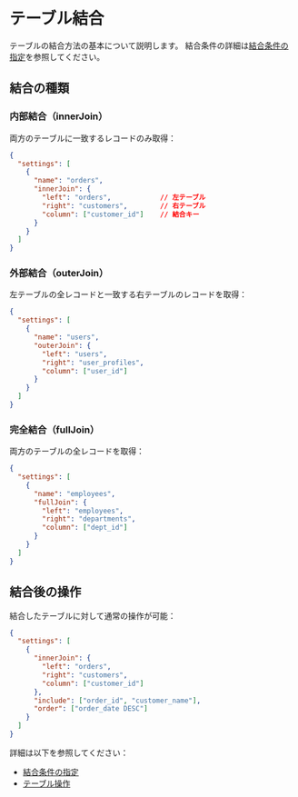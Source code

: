# テーブル結合

テーブルの結合方法の基本について説明します。
結合条件の詳細は[結合条件の指定](09-join-conditions.md)を参照してください。

## 結合の種類

### 内部結合（innerJoin）
両方のテーブルに一致するレコードのみ取得：
```json
{
  "settings": [
    {
      "name": "orders",
      "innerJoin": {
        "left": "orders",            // 左テーブル
        "right": "customers",        // 右テーブル
        "column": ["customer_id"]    // 結合キー
      }
    }
  ]
}
```

### 外部結合（outerJoin）
左テーブルの全レコードと一致する右テーブルのレコードを取得：
```json
{
  "settings": [
    {
      "name": "users",
      "outerJoin": {
        "left": "users",
        "right": "user_profiles",
        "column": ["user_id"]
      }
    }
  ]
}
```

### 完全結合（fullJoin）
両方のテーブルの全レコードを取得：
```json
{
  "settings": [
    {
      "name": "employees",
      "fullJoin": {
        "left": "employees",
        "right": "departments",
        "column": ["dept_id"]
      }
    }
  ]
}
```

## 結合後の操作
結合したテーブルに対して通常の操作が可能：
```json
{
  "settings": [
    {
      "innerJoin": {
        "left": "orders",
        "right": "customers",
        "column": ["customer_id"]
      },
      "include": ["order_id", "customer_name"],
      "order": ["order_date DESC"]
    }
  ]
}
```

詳細は以下を参照してください：
- [結合条件の指定](09-join-conditions.md)
- [テーブル操作](06-operations.md)